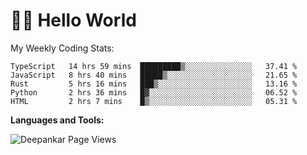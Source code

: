 # 👋🏽 Hello World 

<!--![Deepankar's github stats](https://github-readme-stats.vercel.app/api?username=Deep-Codes&count_private=true&show_icons=true&theme=radical)-->
My Weekly Coding Stats:

<!--START_SECTION:waka-->
```text
TypeScript   14 hrs 59 mins  █████████▒░░░░░░░░░░░░░░░   37.41 % 
JavaScript   8 hrs 40 mins   █████▒░░░░░░░░░░░░░░░░░░░   21.65 % 
Rust         5 hrs 16 mins   ███▒░░░░░░░░░░░░░░░░░░░░░   13.16 % 
Python       2 hrs 36 mins   █▓░░░░░░░░░░░░░░░░░░░░░░░   06.52 % 
HTML         2 hrs 7 mins    █▒░░░░░░░░░░░░░░░░░░░░░░░   05.31 % 
```
<!--END_SECTION:waka-->

**Languages and Tools:**



<p align="left"> <img src="https://komarev.com/ghpvc/?username=Deep-Codes&label=Views&color=blue&style=plastic" alt="Deepankar Page Views" /> </p>
